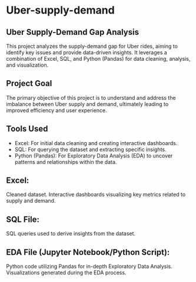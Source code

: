 # Uber-supply-demand

## Uber Supply-Demand Gap Analysis
This project analyzes the supply-demand gap for Uber rides, aiming to identify key issues and provide data-driven insights. It leverages a combination of Excel, SQL, and Python (Pandas) for data cleaning, analysis, and visualization.

## Project Goal
The primary objective of this project is to understand and address the imbalance between Uber supply and demand, ultimately leading to improved efficiency and user experience.

## Tools Used
* Excel: For initial data cleaning and creating interactive dashboards.
* SQL: For querying the dataset and extracting specific insights.
* Python (Pandas): For Exploratory Data Analysis (EDA) to uncover patterns and relationships within the data.

## Excel:
Cleaned dataset.
Interactive dashboards visualizing key metrics related to supply and demand.
## SQL File:
SQL queries used to derive insights from the dataset.
## EDA File (Jupyter Notebook/Python Script):
Python code utilizing Pandas for in-depth Exploratory Data Analysis.
Visualizations generated during the EDA process.
